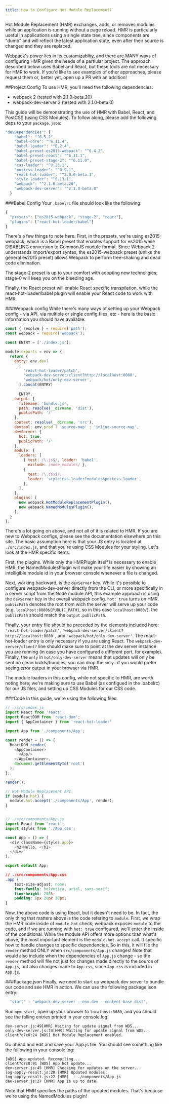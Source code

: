 ```yaml
---
title: How to Configure Hot Module Replacement?
---
```

Hot Module Replacement (HMR) exchanges, adds, or removes modules while an application is running without a page reload. HMR is particularly useful in applications using a single state tree, since components are "dumb" and will reflect the latest application state, even after their source is changed and they are replaced. 

Webpack's power lies in its customizablity, and there are MANY ways of configuring HMR given the needs of a partiular project. The approach described below uses Babel and React, but these tools are not necessary for HMR to work. If you'd like to see examples of other approaches, please request them or, better yet, open up a PR with an addition! 

##Project Config
To use HMR, you'll need the following dependencies:

* webpack 2 (tested with 2.1.0-beta.20)
* webpack-dev-server 2 (tested with 2.1.0-beta.0)

This guide will be demonstrating the use of HMR with Babel, React, and PostCSS (using CSS Modules). To follow along, please add the following deps to your `package.json`:

```js
"devDependencies": {
    "babel": "^6.5.2",
    "babel-core": "^6.11.4",
    "babel-loader": "^6.2.4",
    "babel-preset-es2015-webpack": "^6.4.2",
    "babel-preset-react": "^6.11.1",
    "babel-preset-stage-2": "^6.11.0",
    "css-loader": "^0.23.1",
    "postcss-loader": "^0.9.1",
    "react-hot-loader": "^3.0.0-beta.1",
    "style-loader": "^0.13.1",
    "webpack": "^2.1.0-beta.20",
    "webpack-dev-server": "^2.1.0-beta.0"
  }
```

###Babel Config
Your `.babelrc` file should look like the following:

```js
{
  "presets": ["es2015-webpack", "stage-2", "react"],
  "plugins": ["react-hot-loader/babel"]
}
```

There's a few things to note here. First, in the presets, we're using es2015-webpack, which is a Babel preset that enables support for es2015 while DISABLING conversion to CommonJS module format. Since Webpack 2 understands import/export syntax, the es2015-webpack preset (unlike the general es2015 preset) allows Webpack to perform tree-shaking and dead code elimination.

The stage-2 preset is up to your comfort with adopting new technoligies; stage-0 will keep you on the bleeding age.

Finally, the React preset will enable React specific transpilation, while the react-hot-loader/babel plugin will enable your React code to work with HMR.

###Webpack config
While there's many ways of setting up your Webpack config - via API, via multiple or single config files, etc - here is the basic information you should have available:

```js
const { resolve } = require('path');
const webpack = require('webpack');

const ENTRY = ['./index.js'];

module.exports = env => {
  return {
    entry: env.dev?
      [
        'react-hot-loader/patch',
        'webpack-dev-server/client?http://localhost:8080',
        'webpack/hot/only-dev-server',
      ].concat(ENTRY)
      :
      ENTRY,
    output: {
      filename: 'bundle.js',
      path: resolve(__dirname, 'dist'),
      publicPath: '/'
    },
    context: resolve(__dirname, 'src'),
    devtool: env.prod ? 'source-map' : 'inline-source-map',
    devServer: {
      hot: true,
      publicPath: '/'
    },
    module: {
      loaders: [
        { test: /\.js$/, loader: 'babel',
          exclude: /node_modules/ },
        {
          test: /\.css$/,
          loader: 'style!css-loader?modules&postcss-loader',
        },
      ],
    },
    plugins: [
      new webpack.HotModuleReplacementPlugin(),
      new webpack.NamedModulesPlugin(),
    ],
  }
};
```

There's a lot going on above, and not all of it is related to HMR. If you are new to Webpack configs, please see the documentation elsewhere on this site. The basic assumption here is that your JS entry is located at `./src/index.js`, and that you're using CSS Modules for your styling. Let's look at the HMR specific items.

First, the plugins. While only the HMRPlugin itself is necessary to enable HMR, the NamedModulesPlugin will make your life easier by showing an intelligible module id in your browser console whenever a file is changed.

Next, working backward, is the `devServer` key. While it's possible to configure webpack-dev-server directly from the CLI, or more specifically in a server script from the Node module API, this example approach is using the `devServer` key in the overall webpack config. `hot: true` turns on HMR. `publicPath` denotes the root from wich the server will serve up your code (e.g. `localhost:8080${PUBLIC_PATH}`, so in this case `localhost:8080/`). the `publicPath` should match the `output.publicPath`.

Finally, your entry file should be preceded by the elements included here: `'react-hot-loader/patch'`, `'webpack-dev-server/client?http://localhost:8080'`, and `'webpack/hot/only-dev-server'`. The react-hot-loader entry is only necessary if you are using React. The `webpack-dev-server/client?` line should make sure to point at the dev server instance you are running (in case you have configured a different port, for example). Finally, the `only` in `hot/only-dev-server` means that updates will only be sent on clean builds/bundles; you can drop the `only-` if you would prefer seeing error output in your browser via HMR.

The module loaders in this config, while not specific to HMR, are worth noting here; we're making sure to use Babel (as configued in the .babelrc) for our JS files, and setting up CSS Modules for our CSS code.

###Code
In this guide, we're using the following files:

```js
// ./src/index.js
import React from 'react';
import ReactDOM from 'react-dom';
import { AppContainer } from 'react-hot-loader'

import App from './components/App';

const render = () => {
  ReactDOM.render(
    <AppContainer>
      <App/>
    </AppContainer>,
    document.getElementById('root')
  );
};

render();

// Hot Module Replacement API
if (module.hot) {
  module.hot.accept('./components/App', render);
}


// ./src/components/App.js
import React from 'react';
import styles from './App.css';

const App = () => (
  <div className={styles.app}>
    <h2>Hello, </h2>
  </div>
);

export default App;
```

```css
// ./src/components/App.css
.app {
    text-size-adjust: none;
    font-family: helvetica, arial, sans-serif;
    line-height: 200%;
    padding: 6px 20px 30px;
}
```

Now, the above code is using React, but it doesn't need to be. In fact, the only thing that matters above is the code refering to `module`. First, we wrap the HMR code inside of `module.hot` check; webpack exposes `module` to the code, and if we are running with `hot: true` configured, we'll enter the inside of the conditional. While the module API offers more options than what's above, the most important element is the `module.hot.accept` call. It specific how to handle changes to specific dependencies. So in this, it will file the `render` method ONLY when `src/components/App.js` changes! Note that would also include when the dependencies of `App.js` change - so the `render` method will file not just for changes made directly to the source of `App.js`, but also changes made to `App.css`, since `App.css` is included in `App.js`.

###Package.json
Finally, we need to start up webpack dev server to bundle our code and see HMR in action. We can use the following package.json entry:

```js
  "start" : "webpack-dev-server --env.dev --content-base dist",
```

Run `npm start`, open up your browser to `localhost:8080`, and you should see the folling entries printed in your console.log:
``` 
dev-server.js:49[HMR] Waiting for update signal from WDS...
only-dev-server.js:74[HMR] Waiting for update signal from WDS...
client?c7c8:24 [WDS] Hot Module Replacement enabled.
```

Go ahead and edit and save your App.js file. You should see something like the following in your console.log:

```
[WDS] App updated. Recompiling...
client?c7c8:91 [WDS] App hot update...
dev-server.js:45 [HMR] Checking for updates on the server...
log-apply-result.js:20 [HMR] Updated modules:
log-apply-result.js:22 [HMR]  - ./components/App.js
dev-server.js:27 [HMR] App is up to date.
```
Note that HMR specifies the paths of the updated modules. That's because we're using the NamedModules plugin!



